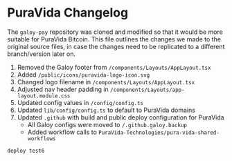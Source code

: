 # PuraVida Changelog

The `galoy-pay` repository was cloned and modified so that it would be more suitable for PuraVida Bitcoin.
This file outlines the changes we made to the original source files, in case the changes need to be replicated
to a different branch/version later on.

1. Removed the Galoy footer from `/components/Layouts/AppLayout.tsx`
2. Added `/public/icons/puravida-logo-icon.svg`
3. Changed logo filename in `/components/Layouts/AppLayout.tsx`
4. Adjusted nav header padding in `/components/Layouts/app-layout.module.css`
5. Updated config values in `/config/config.ts`
6. Updated `lib/config/config.ts` to default to PuraVida domains
7. Updated `.github` with build and public deploy configuration for PuraVida
   - All Galoy configs were moved to `/.github.galoy.backup`
   - Added workflow calls to `PuraVida-Technologies/pura-vida-shared-workflows`

```
deploy test6
```